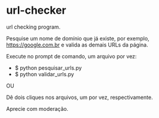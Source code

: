 # url-checker
url checking program.

Pesquise um nome de domínio que já existe, por exemplo, https://google.com.br e valida as demais URLs da página.

Execute no prompt de comando, um arquivo por vez:
- $ python pesquisar_urls.py
- $ python validar_urls.py

OU

Dê dois cliques nos arquivos, um por vez, respectivamente.

Aprecie com moderação.
